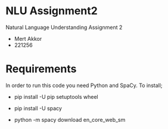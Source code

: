 # NLU Assignment2
Natural Language Understanding Assignment 2

- Mert Akkor
- 221256

# Requirements
In order to run this code you need Python and SpaCy. To install;

- pip install -U pip setuptools wheel

- pip install -U spacy

- python -m spacy download en_core_web_sm
